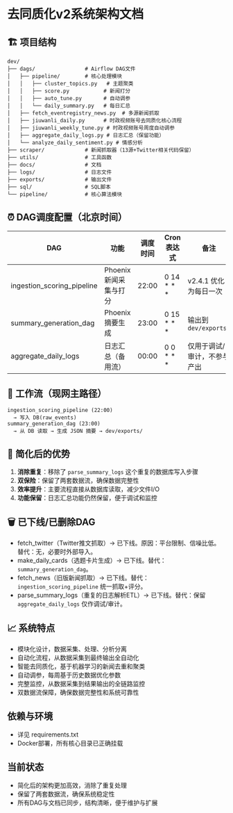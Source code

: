 # 去同质化v2系统架构文档

## 🏗️ 项目结构

```
dev/
├── dags/                # Airflow DAG文件
│   ├── pipeline/        # 核心处理模块
│   │   ├── cluster_topics.py   # 主题聚类
│   │   ├── score.py           # 新闻打分
│   │   ├── auto_tune.py       # 自动调参
│   │   └── daily_summary.py   # 每日汇总
│   ├── fetch_eventregistry_news.py  # 多源新闻抓取
│   ├── jiuwanli_daily.py      # 时政视频账号去同质化核心流程
│   ├── jiuwanli_weekly_tune.py # 时政视频账号周度自动调参
│   ├── aggregate_daily_logs.py # 日志汇总（保留功能）
│   └── analyze_daily_sentiment.py # 情感分析
├── scraper/             # 新闻抓取器（13源+Twitter相关代码保留）
├── utils/               # 工具函数
├── docs/                # 文档
├── logs/                # 日志文件
├── exports/             # 输出文件
├── sql/                 # SQL脚本
└── pipeline/            # 核心算法模块
```

## ⏰ DAG调度配置（北京时间）

| DAG | 功能 | 调度时间 | Cron表达式 | 备注 |
|-----|------|----------|------------|------|
| ingestion_scoring_pipeline | Phoenix新闻采集与打分 | 22:00 | 0 14 * * * | v2.4.1 优化为每日一次 |
| summary_generation_dag | Phoenix摘要生成 | 23:00 | 0 15 * * * | 输出到 `dev/exports/` |
| aggregate_daily_logs | 日志汇总（备用流） | 00:00 | 0 0 * * * | 仅用于调试/审计，不参与产出 |

## 🔄 工作流（现网主路径）
```
ingestion_scoring_pipeline (22:00)
  → 写入 DB(raw_events)
summary_generation_dag (23:00)
  → 从 DB 读取 → 生成 JSON 摘要 → dev/exports/
```

## 🎯 简化后的优势

1. **消除重复**：移除了 `parse_summary_logs` 这个重复的数据库写入步骤
2. **双保险**：保留了两套数据流，确保数据完整性
3. **效率提升**：主要流程直接从数据库读取，减少文件I/O
4. **功能保留**：日志汇总功能仍然保留，便于调试和监控

## 🗑️ 已下线/已删除DAG
- fetch_twitter（Twitter推文抓取）→ 已下线。原因：平台限制、信噪比低。替代：无，必要时外部导入。
- make_daily_cards（选题卡片生成）→ 已下线。替代：`summary_generation_dag`。
- fetch_news（旧版新闻抓取）→ 已下线。替代：`ingestion_scoring_pipeline` 统一抓取+评分。
- parse_summary_logs（重复的日志解析ETL）→ 已下线。替代：保留 `aggregate_daily_logs` 仅作调试/审计。

## 📈 系统特点
- 模块化设计，数据采集、处理、分析分离
- 自动化流程，从数据采集到最终输出全自动化
- 智能去同质化，基于机器学习的新闻去重和聚类
- 自动调参，每周基于历史数据优化参数
- 完整监控，从数据采集到结果输出的全链路监控
- 双数据流保障，确保数据完整性和系统可靠性

## 依赖与环境
- 详见 requirements.txt
- Docker部署，所有核心目录已正确挂载

## 当前状态
- 简化后的架构更加高效，消除了重复处理
- 保留了两套数据流，确保系统稳定性
- 所有DAG与文档已同步，结构清晰，便于维护与扩展 